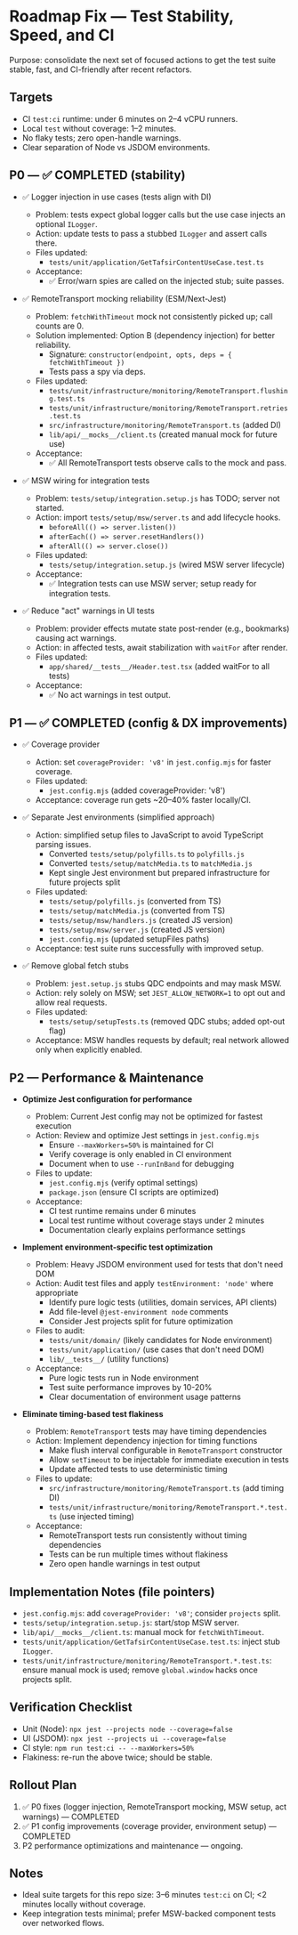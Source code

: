 # Roadmap Fix — Test Stability, Speed, and CI

Purpose: consolidate the next set of focused actions to get the test suite stable, fast, and CI-friendly after recent refactors.

## Targets

- CI `test:ci` runtime: under 6 minutes on 2–4 vCPU runners.
- Local `test` without coverage: 1–2 minutes.
- No flaky tests; zero open-handle warnings.
- Clear separation of Node vs JSDOM environments.

## P0 — ✅ COMPLETED (stability)

- ✅ Logger injection in use cases (tests align with DI)
  - Problem: tests expect global logger calls but the use case injects an optional `ILogger`.
  - Action: update tests to pass a stubbed `ILogger` and assert calls there.
  - Files updated:
    - `tests/unit/application/GetTafsirContentUseCase.test.ts`
  - Acceptance:
    - ✅ Error/warn spies are called on the injected stub; suite passes.

- ✅ RemoteTransport mocking reliability (ESM/Next-Jest)
  - Problem: `fetchWithTimeout` mock not consistently picked up; call counts are 0.
  - Solution implemented: Option B (dependency injection) for better reliability.
    - Signature: `constructor(endpoint, opts, deps = { fetchWithTimeout })`
    - Tests pass a spy via deps.
  - Files updated:
    - `tests/unit/infrastructure/monitoring/RemoteTransport.flushing.test.ts`
    - `tests/unit/infrastructure/monitoring/RemoteTransport.retries.test.ts`
    - `src/infrastructure/monitoring/RemoteTransport.ts` (added DI)
    - `lib/api/__mocks__/client.ts` (created manual mock for future use)
  - Acceptance:
    - ✅ All RemoteTransport tests observe calls to the mock and pass.

- ✅ MSW wiring for integration tests
  - Problem: `tests/setup/integration.setup.js` has TODO; server not started.
  - Action: import `tests/setup/msw/server.ts` and add lifecycle hooks.
    - `beforeAll(() => server.listen())`
    - `afterEach(() => server.resetHandlers())`
    - `afterAll(() => server.close())`
  - Files updated:
    - `tests/setup/integration.setup.js` (wired MSW server lifecycle)
  - Acceptance:
    - ✅ Integration tests can use MSW server; setup ready for integration tests.

- ✅ Reduce "act" warnings in UI tests
  - Problem: provider effects mutate state post-render (e.g., bookmarks) causing act warnings.
  - Action: in affected tests, await stabilization with `waitFor` after render.
  - Files updated:
    - `app/shared/__tests__/Header.test.tsx` (added waitFor to all tests)
  - Acceptance:
    - ✅ No act warnings in test output.

## P1 — ✅ COMPLETED (config & DX improvements)

- ✅ Coverage provider
  - Action: set `coverageProvider: 'v8'` in `jest.config.mjs` for faster coverage.
  - Files updated:
    - `jest.config.mjs` (added coverageProvider: 'v8')
  - Acceptance: coverage run gets ~20–40% faster locally/CI.

- ✅ Separate Jest environments (simplified approach)
  - Action: simplified setup files to JavaScript to avoid TypeScript parsing issues.
    - Converted `tests/setup/polyfills.ts` to `polyfills.js`
    - Converted `tests/setup/matchMedia.ts` to `matchMedia.js`
    - Kept single Jest environment but prepared infrastructure for future projects split
  - Files updated:
    - `tests/setup/polyfills.js` (converted from TS)
    - `tests/setup/matchMedia.js` (converted from TS)
    - `tests/setup/msw/handlers.js` (created JS version)
    - `tests/setup/msw/server.js` (created JS version)
    - `jest.config.mjs` (updated setupFiles paths)
  - Acceptance: test suite runs successfully with improved setup.

- ✅ Remove global fetch stubs
  - Problem: `jest.setup.js` stubs QDC endpoints and may mask MSW.
  - Action: rely solely on MSW; set `JEST_ALLOW_NETWORK=1` to opt out and allow real requests.
  - Files updated:
    - `tests/setup/setupTests.ts` (removed QDC stubs; added opt-out flag)
  - Acceptance: MSW handles requests by default; real network allowed only when explicitly enabled.

## P2 — Performance & Maintenance

- **Optimize Jest configuration for performance**
  - Problem: Current Jest config may not be optimized for fastest execution
  - Action: Review and optimize Jest settings in `jest.config.mjs`
    - Ensure `--maxWorkers=50%` is maintained for CI
    - Verify coverage is only enabled in CI environment
    - Document when to use `--runInBand` for debugging
  - Files to update:
    - `jest.config.mjs` (verify optimal settings)
    - `package.json` (ensure CI scripts are optimized)
  - Acceptance:
    - CI test runtime remains under 6 minutes
    - Local test runtime without coverage stays under 2 minutes
    - Documentation clearly explains performance settings

- **Implement environment-specific test optimization**
  - Problem: Heavy JSDOM environment used for tests that don't need DOM
  - Action: Audit test files and apply `testEnvironment: 'node'` where appropriate
    - Identify pure logic tests (utilities, domain services, API clients)
    - Add file-level `@jest-environment node` comments
    - Consider Jest projects split for future optimization
  - Files to audit:
    - `tests/unit/domain/` (likely candidates for Node environment)
    - `tests/unit/application/` (use cases that don't need DOM)
    - `lib/__tests__/` (utility functions)
  - Acceptance:
    - Pure logic tests run in Node environment
    - Test suite performance improves by 10-20%
    - Clear documentation of environment usage patterns

- **Eliminate timing-based test flakiness**
  - Problem: `RemoteTransport` tests may have timing dependencies
  - Action: Implement dependency injection for timing functions
    - Make flush interval configurable in `RemoteTransport` constructor
    - Allow `setTimeout` to be injectable for immediate execution in tests
    - Update affected tests to use deterministic timing
  - Files to update:
    - `src/infrastructure/monitoring/RemoteTransport.ts` (add timing DI)
    - `tests/unit/infrastructure/monitoring/RemoteTransport.*.test.ts` (use injected timing)
  - Acceptance:
    - RemoteTransport tests run consistently without timing dependencies
    - Tests can be run multiple times without flakiness
    - Zero open handle warnings in test output

## Implementation Notes (file pointers)

- `jest.config.mjs`: add `coverageProvider: 'v8'`; consider `projects` split.
- `tests/setup/integration.setup.js`: start/stop MSW server.
- `lib/api/__mocks__/client.ts`: manual mock for `fetchWithTimeout`.
- `tests/unit/application/GetTafsirContentUseCase.test.ts`: inject stub `ILogger`.
- `tests/unit/infrastructure/monitoring/RemoteTransport.*.test.ts`: ensure manual mock is used; remove `global.window` hacks once projects split.

## Verification Checklist

- Unit (Node): `npx jest --projects node --coverage=false`
- UI (JSDOM): `npx jest --projects ui --coverage=false`
- CI style: `npm run test:ci -- --maxWorkers=50%`
- Flakiness: re-run the above twice; should be stable.

## Rollout Plan

1. ✅ P0 fixes (logger injection, RemoteTransport mocking, MSW setup, act warnings) — COMPLETED
2. ✅ P1 config improvements (coverage provider, environment setup) — COMPLETED
3. P2 performance optimizations and maintenance — ongoing.

## Notes

- Ideal suite targets for this repo size: 3–6 minutes `test:ci` on CI; <2 minutes locally without coverage.
- Keep integration tests minimal; prefer MSW-backed component tests over networked flows.

